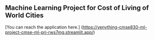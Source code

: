 ## Machine Learning Project for Cost of Living of World Cities

[You can reach the application here.] (https://yenything-cmse830-ml-project-cmse-ml-prj-rws7mg.streamlit.app/)
